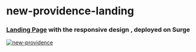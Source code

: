 # new-providence-landing
<h3><a href="https://berserk-donkey.surge.sh/">Landing Page</a> with the responsive design  , deployed on Surge</h3>
<a href="https://berserk-donkey.surge.sh/"><img src="https://i.ibb.co/hZfjmxb/new-providence.jpg" alt="new-providence" border="0"></a>
